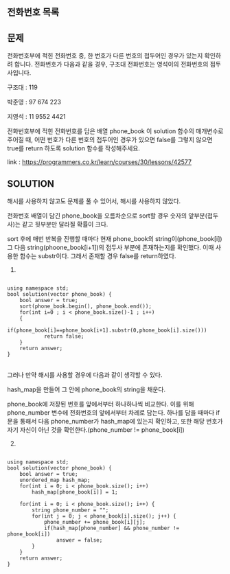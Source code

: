 전화번호 목록
-------------
문제
----
전화번호부에 적힌 전화번호 중, 한 번호가 다른 번호의 접두어인 경우가 있는지 확인하려 합니다. 
전화번호가 다음과 같을 경우, 구조대 전화번호는 영석이의 전화번호의 접두사입니다.

구조대 : 119

박준영 : 97 674 223

지영석 : 11 9552 4421

전화번호부에 적힌 전화번호를 담은 배열 phone_book 이 solution 함수의 매개변수로 주어질 때, 어떤 번호가 다른 번호의 접두어인 경우가 있으면 false를 그렇지 않으면 true를 return 하도록 solution 함수를 작성해주세요.


link : <https://programmers.co.kr/learn/courses/30/lessons/42577>

SOLUTION
---------
해시를 사용하지 않고도 문제를 풀 수 있어서, 해시를 사용하지 않았다.

전화번호 배열이 담긴 phone_book을 오름차순으로 sort할 경우 숫자의 앞부분(접두사)는 같고 뒷부분만 달라질 확률이 크다.

sort 후에 매번 반복을 진행할 때마다 현재 phone_book의 string이(phone_book[i]) 그 다음 string(phoone_book[i+1])의 접두사 부분에 존재하는지를 확인했다. 이때 사용한 함수는 substr이다.
그래서 존재할 경우 false를 return하였다.

01.
<pre>
<code>
using namespace std;
bool solution(vector<string> phone_book) {
    bool answer = true;
    sort(phone_book.begin(), phone_book.end());
    for(int i=0 ; i < phone_book.size()-1 ; i++)
    {
        if(phone_book[i]==phone_book[i+1].substr(0,phone_book[i].size()))
            return false;
    }
    return answer;
}
</code>
</pre>

그러나 만약 해시를 사용할 경우에 다음과 같이 생각할 수 있다.

hash_map을 만들어 그 안에 phone_book의 string을 채운다.

phone_book에 저장된 번호를 앞에서부터 하나하나씩 비교한다. 이를 위해 phone_number 변수에 전화번호의 앞에서부터 차레로 담는다. 
하나를 담을 때마다 if문을 통해서 다음 phone_number가 hash_map에 있는지 확인하고, 또한 해당 번호가 자기 자신이 아닌 것을 확인한다.(phone_number != phone_book[i])

02.
<pre>
<code>
using namespace std;
bool solution(vector<string> phone_book) {
    bool answer = true;
    unordered_map<string, int> hash_map;
    for(int i = 0; i < phone_book.size(); i++)
        hash_map[phone_book[i]] = 1;

    for(int i = 0; i < phone_book.size(); i++) {
        string phone_number = "";
        for(int j = 0; j < phone_book[i].size(); j++) {
            phone_number += phone_book[i][j];
            if(hash_map[phone_number] && phone_number != phone_book[i])
                answer = false;
        }
    }
    return answer;
}
</code>
</pre>


